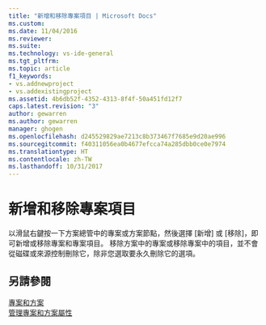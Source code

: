 ```yaml
---
title: "新增和移除專案項目 | Microsoft Docs"
ms.custom: 
ms.date: 11/04/2016
ms.reviewer: 
ms.suite: 
ms.technology: vs-ide-general
ms.tgt_pltfrm: 
ms.topic: article
f1_keywords:
- vs.addnewproject
- vs.addexistingproject
ms.assetid: 4b6db52f-4352-4313-8f4f-50a451fd12f7
caps.latest.revision: "3"
author: gewarren
ms.author: gewarren
manager: ghogen
ms.openlocfilehash: d245529829ae7213c8b373467f7685e9d20ae996
ms.sourcegitcommit: f40311056ea0b4677efcca74a285dbb0ce0e7974
ms.translationtype: HT
ms.contentlocale: zh-TW
ms.lasthandoff: 10/31/2017
---
```

# <a name="adding-and-removing-project-items"></a>新增和移除專案項目
以滑鼠右鍵按一下方案總管中的專案或方案節點，然後選擇 [新增] 或 [移除]，即可新增或移除專案和專案項目。 移除方案中的專案或移除專案中的項目，並不會從磁碟或來源控制刪除它，除非您選取要永久刪除它的選項。  
  
## <a name="see-also"></a>另請參閱  
 [專案和方案](../ide/solutions-and-projects-in-visual-studio.md)   
 [管理專案和方案屬性](../ide/managing-project-and-solution-properties.md)
